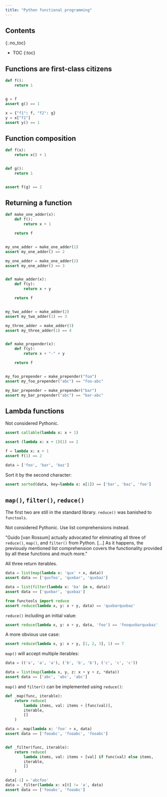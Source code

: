 ```yaml
---
title: "Python functional programming"
---
```


## Contents
{:.no_toc}

* TOC
{:toc}


## Functions are first-class citizens

```py
def f():
    return 1


g = f
assert g() == 1

x = {"f1": f, "f2": g}
y = x["f1"]
assert y() == 1
```


## Function composition

```py
def f(x):
    return x() + 1


def g():
    return 1


assert f(g) == 2
```

## Returning a function

```py
def make_one_adder(x):
    def f():
        return x + 1

    return f


my_one_adder = make_one_adder(1)
assert my_one_adder() == 2

my_one_adder = make_one_adder(2)
assert my_one_adder() == 3


def make_adder(x):
    def f(y):
        return x + y

    return f


my_two_adder = make_adder(2)
assert my_two_adder(1) == 3

my_three_adder = make_adder(3)
assert my_three_adder(1) == 4


def make_prepender(x):
    def f(y):
        return x + "-" + y

    return f


my_foo_prepender = make_prepender("foo")
assert my_foo_prepender("abc") == "foo-abc"

my_bar_prepender = make_prepender("bar")
assert my_bar_prepender("abc") == "bar-abc"
```


## Lambda functions

Not considered Pythonic.

```py
assert callable(lambda x: x + 1)

assert (lambda x: x + 1)(1) == 2

f = lambda x: x + 1
assert f(1) == 2

data = ['foo', 'bar', 'baz']
```

Sort it by the second character:

```py
assert sorted(data, key=lambda x: x[1]) == ['bar', 'baz', 'foo']
```

## `map()`, `filter()`, `reduce()`

The first two are still in the standard library. `reduce()` was banished to `functools`.

Not considered Pythonic. Use list comprehensions instead.

"Guido [van Rossum] actually advocated for eliminating all three of `reduce()`, `map()`, and `filter()` from Python. [...] As it happens, the previously mentioned list comprehension covers the functionality provided by all these functions and much more."

All three return iterables.

```py
data = list(map(lambda x: 'qux' + x, data))
assert data == ['quxfoo', 'quxbar', 'quxbaz']

data = list(filter(lambda x: 'ba' in x, data))
assert data == ['quxbar', 'quxbaz']

from functools import reduce
assert reduce(lambda x, y: x + y, data) == 'quxbarquxbaz'
```

`reduce()` including an initial value:

```py
assert reduce(lambda x, y: x + y, data, 'foo') == 'fooquxbarquxbaz'
```

A more obvious use case:

```py
assert reduce(lambda x, y: x + y, [1, 2, 3], 1) == 7
```

`map()` will accept multiple iterables:

```py
data = (('a', 'a', 'a'), ('b', 'b', 'b'), ('c', 'c', 'c'))

data = list(map(lambda x, y, z: x + y + z, *data))
assert data == ['abc', 'abc', 'abc']
```

`map()` and `filter()` can be implemented using `reduce()`:

```py
def _map(func, iterable):
    return reduce(
        lambda items, val: items + [func(val)],
        iterable,
        []
    )    

data = _map(lambda x: 'foo' + x, data)
assert data == ['fooabc', 'fooabc', 'fooabc']


def _filter(func, iterable):
    return reduce(
        lambda items, val: items + [val] if func(val) else items,
        iterable,
        []
    )

data[-1] = 'abcfoo'
data = _filter(lambda x: x[0] != 'a', data)
assert data == ['fooabc', 'fooabc']
```
